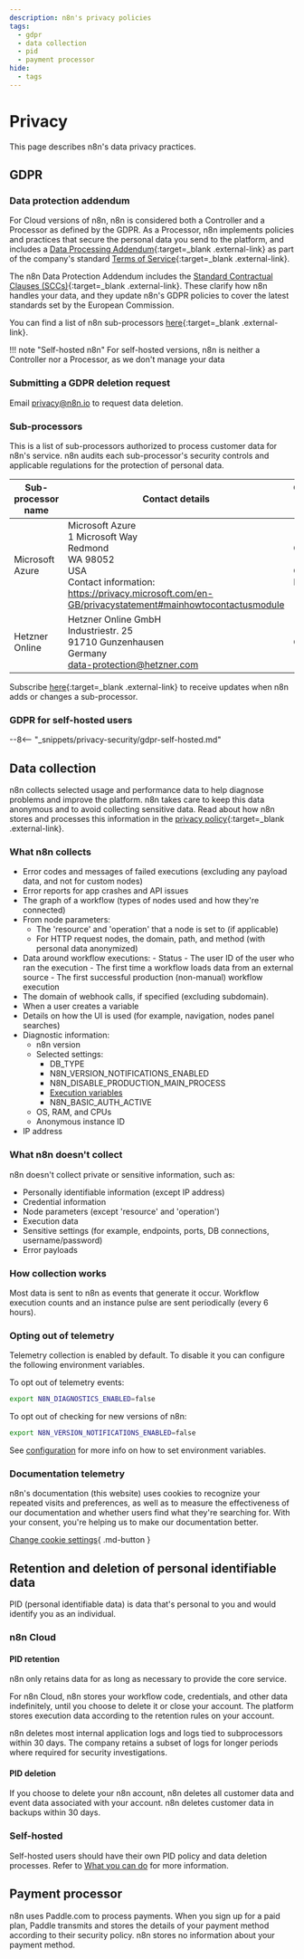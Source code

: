 ```yaml
---
description: n8n's privacy policies
tags:
  - gdpr
  - data collection
  - pid
  - payment processor
hide:
  - tags
---
```



# Privacy

This page describes n8n's data privacy practices.

## GDPR

### Data protection addendum

For Cloud versions of n8n, n8n is considered both a Controller and a Processor as defined by the GDPR. As a Processor, n8n implements policies and practices that secure the personal data you send to the platform, and includes a [Data Processing Addendum](https://n8n.io/legal/#data){:target=_blank .external-link} as part of the company's standard [Terms of Service](https://n8n.io/legal/#terms){:target=_blank .external-link}.

The n8n Data Protection Addendum includes the [Standard Contractual Clauses (SCCs)](https://ec.europa.eu/info/law/law-topic/data-protection/international-dimension-data-protection/standard-contractual-clauses-scc_en){:target=_blank .external-link}. These clarify how n8n handles your data, and they update n8n's GDPR policies to cover the latest standards set by the European Commission.

You can find a list of n8n sub-processors [here](https://n8n.io/legal/#subprocessors){:target=_blank .external-link}.

!!! note "Self-hosted n8n"
		For self-hosted versions, n8n is neither a Controller nor a Processor, as we don't manage your data

### Submitting a GDPR deletion request

Email privacy@n8n.io to request data deletion.

### Sub-processors

This is a list of sub-processors authorized to process customer data for n8n's service. n8n audits each sub-processor's security controls and applicable regulations for the protection of personal data.

| Sub-processor name | Contact details | Geographic location of processing |
| ------------------ | --------------- | --------------------------------- |
| Microsoft Azure | Microsoft Azure <br /> 1 Microsoft Way <br /> Redmond <br /> WA 98052 <br /> USA <br /> Contact information: https://privacy.microsoft.com/en-GB/privacystatement#mainhowtocontactusmodule | Germany (West Central Region) |
| Hetzner Online | Hetzner Online GmbH <br /> Industriestr. 25 <br /> 91710 Gunzenhausen <br /> Germany <br /> data-protection@hetzner.com | Germany |

Subscribe [here](https://n8n-community.typeform.com/to/FdeRxSkH?typeform-source=n8n.io){:target=_blank .external-link} to receive updates when n8n adds or changes a sub-processor.

### GDPR for self-hosted users

--8<-- "_snippets/privacy-security/gdpr-self-hosted.md"



## Data collection

n8n collects selected usage and performance data to help diagnose problems and improve the platform. n8n takes care to keep this data anonymous and to avoid collecting sensitive data. Read about how n8n stores and processes this information in the [privacy policy](https://n8n.io/legal/#privacy){:target=_blank .external-link}.

### What n8n collects

- Error codes and messages of failed executions (excluding any payload data, and not for custom nodes)
- Error reports for app crashes and API issues
- The graph of a workflow (types of nodes used and how they're connected)
- From node parameters:
    - The 'resource' and 'operation' that a node is set to (if applicable)
    - For HTTP request nodes, the domain, path, and method (with personal data anonymized)
- Data around workflow executions:
		- Status
		- The user ID of the user who ran the execution
		- The first time a workflow loads data from an external source
		- The first successful production (non-manual) workflow execution
- The domain of webhook calls, if specified (excluding subdomain).
- When a user creates a variable
- Details on how the UI is used (for example, navigation, nodes panel searches)
- Diagnostic information:
    - n8n version
    - Selected settings:
        - DB_TYPE
        - N8N_VERSION_NOTIFICATIONS_ENABLED
        - N8N_DISABLE_PRODUCTION_MAIN_PROCESS
        - [Execution variables](/hosting/environment-variables/environment-variables/#executions)
        - N8N_BASIC_AUTH_ACTIVE
    - OS, RAM, and CPUs
    - Anonymous instance ID
 - IP address

### What n8n doesn't collect

n8n doesn't collect private or sensitive information, such as:

- Personally identifiable information (except IP address)
- Credential information
- Node parameters (except 'resource' and 'operation')
- Execution data
- Sensitive settings (for example, endpoints, ports, DB connections, username/password)
- Error payloads

### How collection works

Most data is sent to n8n as events that generate it occur. Workflow execution counts and an instance pulse are sent periodically (every 6 hours).

### Opting out of telemetry

Telemetry collection is enabled by default. To disable it you can configure the following environment variables.

To opt out of telemetry events:

```bash
export N8N_DIAGNOSTICS_ENABLED=false
```

To opt out of checking for new versions of n8n:

```bash
export N8N_VERSION_NOTIFICATIONS_ENABLED=false
```

See [configuration](/hosting/configuration/) for more info on how to set environment variables.

### Documentation telemetry

n8n's documentation (this website) uses cookies to recognize your repeated visits and preferences, as well as to measure the effectiveness of our documentation and whether users find what they're searching for. With your consent, you're helping us to make our documentation better.

[Change cookie settings](#__consent){ .md-button }

## Retention and deletion of personal identifiable data

PID (personal identifiable data) is data that's personal to you and would identify you as an individual.

### n8n Cloud

#### PID retention

n8n only retains data for as long as necessary to provide the core service. 

For n8n Cloud, n8n stores your workflow code, credentials, and other data indefinitely, until you choose to delete it or close your account. The platform stores execution data according to the retention rules on your account.

n8n deletes most internal application logs and logs tied to subprocessors within 30 days. The company retains a subset of logs for longer periods where required for security investigations.

#### PID deletion

If you choose to delete your n8n account, n8n deletes all customer data and event data associated with your account. n8n deletes customer data in backups within 30 days.

### Self-hosted

Self-hosted users should have their own PID policy and data deletion processes. Refer to [What you can do](/privacy-security/what-you-can-do/) for more information.

## Payment processor

n8n uses Paddle.com to process payments. When you sign up for a paid plan, Paddle transmits and stores the details of your payment method according to their security policy. n8n stores no information about your payment method.
